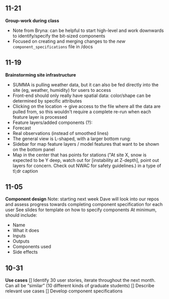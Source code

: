 ## 11-21
**Group-work during class**
- Note from Bryna: can be helpful to start high-level and work downwards to identify/specify the bit-sized components
- Focused on creating and merging changes to the *new* `component_specifications` file in /docs

## 11-19
**Brainstorming site infrastructure**
- SUMMA is pulling weather data, but it can also be fed directly into the site (eg, weather, humidity) for users to access
- Front-end should only really have spatial data: color/shape can be determined by specific attributes
- Clicking on the location -> give access to the file where all the data are pulled from, so this wouldn't require a complete re-run when each feature layer is processed
- Feature layers/added components (?):
-   Forecast
-   Real observations (instead of smoothed lines)
- The general view is L-shaped, with a larger bottom rung:
-   Sidebar for map feature layers / model features that want to be shown on the bottom panel
-   Map in the center that has points for stations ("At site X, snow is expected to be Y deep, watch out for [instability at Z-depth], point out layers for concern. Check out NWAC for safety guidelines.) in a type of tl;dr caption

## 11-05 
**Component design**
Note: starting next week Dave will look into our repos and assess progress towards completing component specification for each user
See slides for template on how to specify components
At minimum, should include: 
- Name
- What it does
- Inputs
- Outputs
- Components used
- Side effects

## 10-31 
**Use cases**
[] Identify 30 user stories, iterate throughout the next month. Can all be “similar” (10 different kinds of graduate students)
[] Describe relevant use cases
[] Develop component specifications

